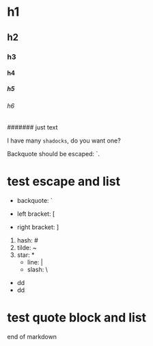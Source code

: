 
# h1
## h2
### h3
#### h4
##### h5
###### h6
####### just text

I have many `shadocks`, do you want one?

Backquote should be escaped: \`.

# test escape and list
- backquote: \` 
* left bracket: \[ 
+ right bracket: \] 
1. hash: \# 
2. tilde: \~ 
3. star: \* 
    - line: \| 
    - slash: \\
- dd
 - dd

# test quote block and list

end of markdown